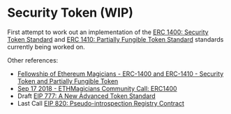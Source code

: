 # Security Token (WIP)

First attempt to work out an implementation of the [ERC 1400: Security Token Standard](https://github.com/ethereum/EIPs/issues/1411) and [ERC 1410: Partially Fungible Token Standard](https://github.com/ethereum/EIPs/issues/1410) standards currently being worked on.

Other references:

* [Fellowship of Ethereum Magicians - ERC-1400 and ERC-1410 - Security Token and Partially Fungible Token](https://ethereum-magicians.org/t/erc-1400-and-erc-1410-security-token-and-partially-fungible-token/1314)
* [Sep 17 2018 - ETHMagicians Community Call: ERC1400](https://hackmd.io/s/rJUWwm__7#)
* Draft [EIP 777: A New Advanced Token Standard](https://eips.ethereum.org/EIPS/eip-777)
* Last Call [EIP 820: Pseudo-introspection Registry Contract](https://eips.ethereum.org/EIPS/eip-820)
